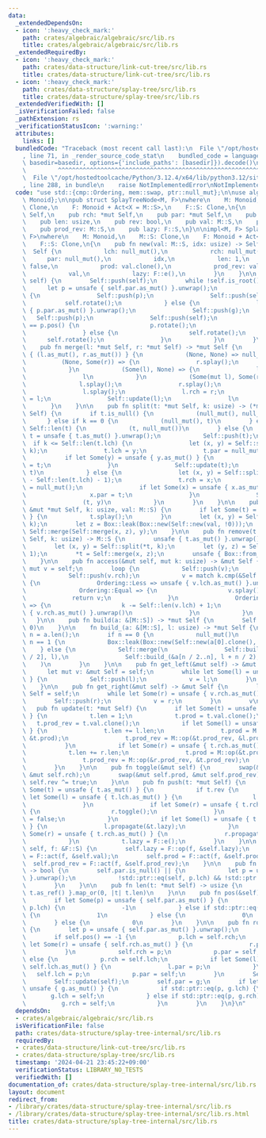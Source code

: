 ```yaml
---
data:
  _extendedDependsOn:
  - icon: ':heavy_check_mark:'
    path: crates/algebraic/algebraic/src/lib.rs
    title: crates/algebraic/algebraic/src/lib.rs
  _extendedRequiredBy:
  - icon: ':heavy_check_mark:'
    path: crates/data-structure/link-cut-tree/src/lib.rs
    title: crates/data-structure/link-cut-tree/src/lib.rs
  - icon: ':heavy_check_mark:'
    path: crates/data-structure/splay-tree/src/lib.rs
    title: crates/data-structure/splay-tree/src/lib.rs
  _extendedVerifiedWith: []
  _isVerificationFailed: false
  _pathExtension: rs
  _verificationStatusIcon: ':warning:'
  attributes:
    links: []
  bundledCode: "Traceback (most recent call last):\n  File \"/opt/hostedtoolcache/Python/3.12.4/x64/lib/python3.12/site-packages/onlinejudge_verify/documentation/build.py\"\
    , line 71, in _render_source_code_stat\n    bundled_code = language.bundle(stat.path,\
    \ basedir=basedir, options={'include_paths': [basedir]}).decode()\n          \
    \         ^^^^^^^^^^^^^^^^^^^^^^^^^^^^^^^^^^^^^^^^^^^^^^^^^^^^^^^^^^^^^^^^^^^^^^^^^^^^^^^^^\n\
    \  File \"/opt/hostedtoolcache/Python/3.12.4/x64/lib/python3.12/site-packages/onlinejudge_verify/languages/rust.py\"\
    , line 288, in bundle\n    raise NotImplementedError\nNotImplementedError\n"
  code: "use std::{cmp::Ordering, mem::swap, ptr::null_mut};\n\nuse algebraic::{Act,\
    \ Monoid};\n\npub struct SplayTreeNode<M, F>\nwhere\n    M: Monoid,\n    M::S:\
    \ Clone,\n    F: Monoid + Act<X = M::S>,\n    F::S: Clone,\n{\n    pub lch: *mut\
    \ Self,\n    pub rch: *mut Self,\n    pub par: *mut Self,\n    pub idx: usize,\n\
    \    pub len: usize,\n    pub rev: bool,\n    pub val: M::S,\n    pub prod: M::S,\n\
    \    pub prod_rev: M::S,\n    pub lazy: F::S,\n}\n\nimpl<M, F> SplayTreeNode<M,\
    \ F>\nwhere\n    M: Monoid,\n    M::S: Clone,\n    F: Monoid + Act<X = M::S>,\n\
    \    F::S: Clone,\n{\n    pub fn new(val: M::S, idx: usize) -> Self {\n      \
    \  Self {\n            lch: null_mut(),\n            rch: null_mut(),\n      \
    \      par: null_mut(),\n            idx,\n            len: 1,\n            rev:\
    \ false,\n            prod: val.clone(),\n            prod_rev: val.clone(),\n\
    \            val,\n            lazy: F::e(),\n        }\n    }\n\n    pub fn splay(&mut\
    \ self) {\n        Self::push(self);\n        while !self.is_root() {\n      \
    \      let p = unsafe { self.par.as_mut() }.unwrap();\n            if p.is_root()\
    \ {\n                Self::push(p);\n                Self::push(self);\n     \
    \           self.rotate();\n            } else {\n                let g = unsafe\
    \ { p.par.as_mut() }.unwrap();\n                Self::push(g);\n             \
    \   Self::push(p);\n                Self::push(self);\n                if self.pos()\
    \ == p.pos() {\n                    p.rotate();\n                    self.rotate();\n\
    \                } else {\n                    self.rotate();\n              \
    \      self.rotate();\n                }\n            }\n        }\n    }\n\n\
    \    pub fn merge(l: *mut Self, r: *mut Self) -> *mut Self {\n        match unsafe\
    \ { (l.as_mut(), r.as_mut()) } {\n            (None, None) => null_mut(),\n  \
    \          (None, Some(r)) => {\n                r.splay();\n                r\n\
    \            }\n            (Some(l), None) => {\n                l.splay();\n\
    \                l\n            }\n            (Some(mut l), Some(r)) => {\n \
    \               l.splay();\n                r.splay();\n                l = l.get_right();\n\
    \                l.splay();\n                l.rch = r;\n                r.par\
    \ = l;\n                Self::update(l);\n                l\n            }\n \
    \       }\n    }\n\n    pub fn split(t: *mut Self, k: usize) -> (*mut Self, *mut\
    \ Self) {\n        if t.is_null() {\n            (null_mut(), null_mut())\n  \
    \      } else if k == 0 {\n            (null_mut(), t)\n        } else if k ==\
    \ Self::len(t) {\n            (t, null_mut())\n        } else {\n            let\
    \ t = unsafe { t.as_mut() }.unwrap();\n            Self::push(t);\n          \
    \  if k <= Self::len(t.lch) {\n                let (x, y) = Self::split(t.lch,\
    \ k);\n                t.lch = y;\n                t.par = null_mut();\n     \
    \           if let Some(y) = unsafe { y.as_mut() } {\n                    y.par\
    \ = t;\n                }\n                Self::update(t);\n                (x,\
    \ t)\n            } else {\n                let (x, y) = Self::split(t.rch, k\
    \ - Self::len(t.lch) - 1);\n                t.rch = x;\n                t.par\
    \ = null_mut();\n                if let Some(x) = unsafe { x.as_mut() } {\n  \
    \                  x.par = t;\n                }\n                Self::update(t);\n\
    \                (t, y)\n            }\n        }\n    }\n\n    pub fn insert(t:\
    \ &mut *mut Self, k: usize, val: M::S) {\n        if let Some(t) = unsafe { t.as_mut()\
    \ } {\n            t.splay();\n        }\n        let (x, y) = Self::split(*t,\
    \ k);\n        let z = Box::leak(Box::new(Self::new(val, !0)));\n        *t =\
    \ Self::merge(Self::merge(x, z), y);\n    }\n\n    pub fn remove(t: &mut *mut\
    \ Self, k: usize) -> M::S {\n        unsafe { t.as_mut() }.unwrap().splay();\n\
    \        let (x, y) = Self::split(*t, k);\n        let (y, z) = Self::split(y,\
    \ 1);\n        *t = Self::merge(x, z);\n        unsafe { Box::from_raw(y) }.val\n\
    \    }\n\n    pub fn access(&mut self, mut k: usize) -> &mut Self {\n        let\
    \ mut v = self;\n        loop {\n            Self::push(v);\n            Self::push(v.lch);\n\
    \            Self::push(v.rch);\n            v = match k.cmp(&Self::len(v.lch))\
    \ {\n                Ordering::Less => unsafe { v.lch.as_mut() }.unwrap(),\n \
    \               Ordering::Equal => {\n                    v.splay();\n       \
    \             return v;\n                }\n                Ordering::Greater\
    \ => {\n                    k -= Self::len(v.lch) + 1;\n                    unsafe\
    \ { v.rch.as_mut() }.unwrap()\n                }\n            }\n        }\n \
    \   }\n\n    pub fn build(a: &[M::S]) -> *mut Self {\n        Self::build_(a,\
    \ 0)\n    }\n\n    fn build_(a: &[M::S], l: usize) -> *mut Self {\n        let\
    \ n = a.len();\n        if n == 0 {\n            null_mut()\n        } else if\
    \ n == 1 {\n            Box::leak(Box::new(Self::new(a[0].clone(), l)))\n    \
    \    } else {\n            Self::merge(\n                Self::build_(&a[0..n\
    \ / 2], l),\n                Self::build_(&a[n / 2..n], l + n / 2),\n        \
    \    )\n        }\n    }\n\n    pub fn get_left(&mut self) -> &mut Self {\n  \
    \      let mut v: &mut Self = self;\n        while let Some(l) = unsafe { v.lch.as_mut()\
    \ } {\n            Self::push(l);\n            v = l;\n        }\n        v\n\
    \    }\n\n    pub fn get_right(&mut self) -> &mut Self {\n        let mut v: &mut\
    \ Self = self;\n        while let Some(r) = unsafe { v.rch.as_mut() } {\n    \
    \        Self::push(r);\n            v = r;\n        }\n        v\n    }\n\n \
    \   pub fn update(t: *mut Self) {\n        if let Some(t) = unsafe { t.as_mut()\
    \ } {\n            t.len = 1;\n            t.prod = t.val.clone();\n         \
    \   t.prod_rev = t.val.clone();\n            if let Some(l) = unsafe { t.lch.as_mut()\
    \ } {\n                t.len += l.len;\n                t.prod = M::op(&l.prod,\
    \ &t.prod);\n                t.prod_rev = M::op(&t.prod_rev, &l.prod_rev);\n \
    \           }\n            if let Some(r) = unsafe { t.rch.as_mut() } {\n    \
    \            t.len += r.len;\n                t.prod = M::op(&t.prod, &r.prod);\n\
    \                t.prod_rev = M::op(&r.prod_rev, &t.prod_rev);\n            }\n\
    \        }\n    }\n\n    pub fn toggle(&mut self) {\n        swap(&mut self.lch,\
    \ &mut self.rch);\n        swap(&mut self.prod, &mut self.prod_rev);\n       \
    \ self.rev ^= true;\n    }\n\n    pub fn push(t: *mut Self) {\n        if let\
    \ Some(t) = unsafe { t.as_mut() } {\n            if t.rev {\n                if\
    \ let Some(l) = unsafe { t.lch.as_mut() } {\n                    l.toggle();\n\
    \                }\n                if let Some(r) = unsafe { t.rch.as_mut() }\
    \ {\n                    r.toggle();\n                }\n                t.rev\
    \ = false;\n            }\n            if let Some(l) = unsafe { t.lch.as_mut()\
    \ } {\n                l.propagate(&t.lazy);\n            }\n            if let\
    \ Some(r) = unsafe { t.rch.as_mut() } {\n                r.propagate(&t.lazy);\n\
    \            }\n            t.lazy = F::e();\n        }\n    }\n\n    pub fn propagate(&mut\
    \ self, f: &F::S) {\n        self.lazy = F::op(f, &self.lazy);\n        self.val\
    \ = F::act(f, &self.val);\n        self.prod = F::act(f, &self.prod);\n      \
    \  self.prod_rev = F::act(f, &self.prod_rev);\n    }\n\n    pub fn is_root(&self)\
    \ -> bool {\n        self.par.is_null() || {\n            let p = unsafe { self.par.as_mut()\
    \ }.unwrap();\n            !std::ptr::eq(self, p.lch) && !std::ptr::eq(self, p.rch)\n\
    \        }\n    }\n\n    pub fn len(t: *mut Self) -> usize {\n        unsafe {\
    \ t.as_ref() }.map_or(0, |t| t.len)\n    }\n\n    pub fn pos(&self) -> i32 {\n\
    \        if let Some(p) = unsafe { self.par.as_mut() } {\n            if std::ptr::eq(self,\
    \ p.lch) {\n                -1\n            } else if std::ptr::eq(self, p.rch)\
    \ {\n                1\n            } else {\n                0\n            }\n\
    \        } else {\n            0\n        }\n    }\n\n    pub fn rotate(&mut self)\
    \ {\n        let p = unsafe { self.par.as_mut() }.unwrap();\n        let g = p.par;\n\
    \        if self.pos() == -1 {\n            p.lch = self.rch;\n            if\
    \ let Some(r) = unsafe { self.rch.as_mut() } {\n                r.par = p;\n \
    \           }\n            self.rch = p;\n            p.par = self;\n        }\
    \ else {\n            p.rch = self.lch;\n            if let Some(l) = unsafe {\
    \ self.lch.as_mut() } {\n                l.par = p;\n            }\n         \
    \   self.lch = p;\n            p.par = self;\n        }\n        Self::update(p);\n\
    \        Self::update(self);\n        self.par = g;\n        if let Some(g) =\
    \ unsafe { g.as_mut() } {\n            if std::ptr::eq(p, g.lch) {\n         \
    \       g.lch = self;\n            } else if std::ptr::eq(p, g.rch) {\n      \
    \          g.rch = self;\n            }\n        }\n    }\n}\n"
  dependsOn:
  - crates/algebraic/algebraic/src/lib.rs
  isVerificationFile: false
  path: crates/data-structure/splay-tree-internal/src/lib.rs
  requiredBy:
  - crates/data-structure/link-cut-tree/src/lib.rs
  - crates/data-structure/splay-tree/src/lib.rs
  timestamp: '2024-04-21 23:45:22+09:00'
  verificationStatus: LIBRARY_NO_TESTS
  verifiedWith: []
documentation_of: crates/data-structure/splay-tree-internal/src/lib.rs
layout: document
redirect_from:
- /library/crates/data-structure/splay-tree-internal/src/lib.rs
- /library/crates/data-structure/splay-tree-internal/src/lib.rs.html
title: crates/data-structure/splay-tree-internal/src/lib.rs
---
```

